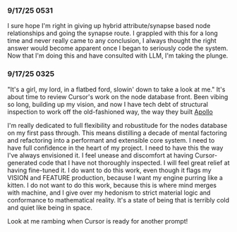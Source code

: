 ### 

### 9/17/25 0531

I sure hope I'm right in giving up hybrid attribute/synapse based node relationships and going the synapse route. I grappled with this for a long time and never really came to any conclusion, I always thought the right answer would become apparent once I began to seriously code the system. Now that I'm doing this and have consulted with LLM, I'm taking the plunge.

### 9/17/25 0325

"It's a girl, my lord, in a flatbed ford, slowin' down to take a look at me." It's about time to review Cursor's work on the node database front. Been vibing so long, building up my vision, and now I have tech debt of structural inspection to work off the old-fashioned way, the way they built [Apollo](https://github.com/chrislgarry/Apollo-11/blob/master/Luminary099/AOSTASK_AND_AOSJOB.agc#L119)

I'm really dedicated to full flexibility and robustitude for the nodes database on my first pass through. This means distilling a decade of mental factoring and refactoring into a performant and extensible core system. I need to have full confidence in the heart of my project. I need to have this the way I've always envisioned it. I feel unease and discomfort at having Cursor-generated code that I have not thoroughly inspected. I will feel great relief at having fine-tuned it. I do want to do this work, even though it flags my VISION and FEATURE production, because I want my engine purring like a kitten. I do not want to do this work, because this is where mind merges with machine, and I give over my hedonism to strict material logic and conformance to mathematical reality. It's a state of being that is terribly cold and quiet like being in space.

Look at me rambing when Cursor is ready for another prompt!

